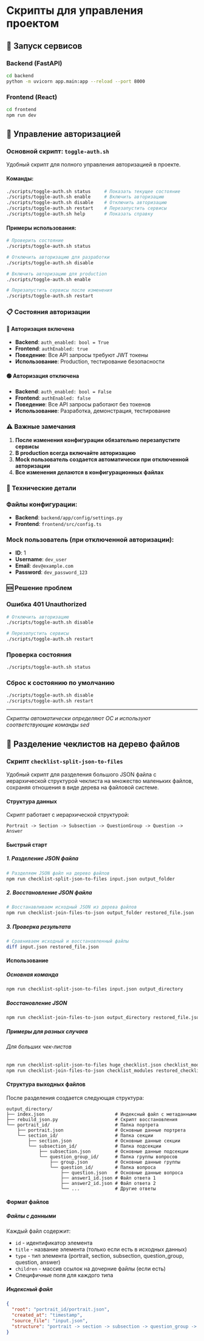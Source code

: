 # Скрипты для управления проектом

## 🚀 Запуск сервисов

### Backend (FastAPI)
```bash
cd backend
python -m uvicorn app.main:app --reload --port 8000
```

### Frontend (React)
```bash
cd frontend
npm run dev
```

## 🔐 Управление авторизацией

### Основной скрипт: `toggle-auth.sh`

Удобный скрипт для полного управления авторизацией в проекте.

#### Команды:
```bash
./scripts/toggle-auth.sh status     # Показать текущее состояние
./scripts/toggle-auth.sh enable     # Включить авторизацию
./scripts/toggle-auth.sh disable    # Отключить авторизацию
./scripts/toggle-auth.sh restart    # Перезапустить сервисы
./scripts/toggle-auth.sh help       # Показать справку
```

#### Примеры использования:
```bash
# Проверить состояние
./scripts/toggle-auth.sh status

# Отключить авторизацию для разработки
./scripts/toggle-auth.sh disable

# Включить авторизацию для production
./scripts/toggle-auth.sh enable

# Перезапустить сервисы после изменения
./scripts/toggle-auth.sh restart
```

### 📋 Состояния авторизации

#### 🔴 Авторизация включена
- **Backend**: `auth_enabled: bool = True`
- **Frontend**: `authEnabled: true`
- **Поведение**: Все API запросы требуют JWT токены
- **Использование**: Production, тестирование безопасности

#### 🟢 Авторизация отключена
- **Backend**: `auth_enabled: bool = False`
- **Frontend**: `authEnabled: false`
- **Поведение**: Все API запросы работают без токенов
- **Использование**: Разработка, демонстрация, тестирование

### ⚠️ Важные замечания

1. **После изменения конфигурации обязательно перезапустите сервисы**
2. **В production всегда включайте авторизацию**
3. **Mock пользователь создается автоматически при отключенной авторизации**
4. **Все изменения делаются в конфигурационных файлах**

### 🔧 Технические детали

### Файлы конфигурации:
- **Backend**: `backend/app/config/settings.py`
- **Frontend**: `frontend/src/config.ts`

### Mock пользователь (при отключенной авторизации):
- **ID**: 1
- **Username**: `dev_user`
- **Email**: `dev@example.com`
- **Password**: `dev_password_123`

### 🆘 Решение проблем

### Ошибка 401 Unauthorized
```bash
# Отключить авторизацию
./scripts/toggle-auth.sh disable

# Перезапустить сервисы
./scripts/toggle-auth.sh restart
```

### Проверка состояния
```bash
./scripts/toggle-auth.sh status
```

### Сброс к состоянию по умолчанию
```bash
./scripts/toggle-auth.sh disable
./scripts/toggle-auth.sh restart
```

---

*Скрипты автоматически определяют ОС и используют соответствующие команды sed*

## 📁 Разделение чеклистов на дерево файлов

### Скрипт `checklist-split-json-to-files`

Удобный скрипт для разделения большого JSON файла с иерархической структурой чеклиста на множество маленьких файлов, сохраняя отношения в виде дерева на файловой системе.

#### Структура данных

Скрипт работает с иерархической структурой:
```
Portrait -> Section -> Subsection -> QuestionGroup -> Question -> Answer
```

#### Быстрый старт

##### 1. Разделение JSON файла
```bash
# Разделяем JSON файл на дерево файлов
npm run checklist-split-json-to-files input.json output_folder
```

##### 2. Восстановление JSON файла
```bash
# Восстанавливаем исходный JSON из дерева файлов
npm run checklist-join-files-to-json output_folder restored_file.json
```

##### 3. Проверка результата
```bash
# Сравниваем исходный и восстановленный файлы
diff input.json restored_file.json
```

#### Использование

##### Основная команда
```bash
npm run checklist-split-json-to-files input.json output_directory
```

##### Восстановление JSON
```bash
npm run checklist-join-files-to-json output_directory restored_file.json
```

##### Примеры для разных случаев

###### Для больших чек-листов
```bash
npm run checklist-split-json-to-files huge_checklist.json checklist_modules
npm run checklist-join-files-to-json checklist_modules restored_checklist.json
```

#### Структура выходных файлов

После разделения создается следующая структура:

```
output_directory/
├── index.json                          # Индексный файл с метаданными
├── rebuild_json.py                     # Скрипт восстановления
└── portrait_id/                        # Папка портрета
    ├── portrait.json                   # Основные данные портрета
    └── section_id/                     # Папка секции
        ├── section.json                # Основные данные секции
        └── subsection_id/              # Папка подсекции
            ├── subsection.json         # Основные данные подсекции
            └── question_group_id/      # Папка группы вопросов
                ├── group.json          # Основные данные группы
                └── question_id/        # Папка вопроса
                    ├── question.json   # Основные данные вопроса
                    ├── answer1_id.json # Файл ответа 1
                    ├── answer2_id.json # Файл ответа 2
                    └── ...             # Другие ответы
```

#### Формат файлов

##### Файлы с данными
Каждый файл содержит:
- `id` - идентификатор элемента
- `title` - название элемента (только если есть в исходных данных)
- `type` - тип элемента (portrait, section, subsection, question_group, question, answer)
- `children` - массив ссылок на дочерние файлы (если есть)
- Специфичные поля для каждого типа

##### Индексный файл
```json
{
  "root": "portrait_id/portrait.json",
  "created_at": "timestamp",
  "source_file": "input.json",
  "structure": "portrait -> section -> subsection -> question_group -> question -> answer"
}
```
